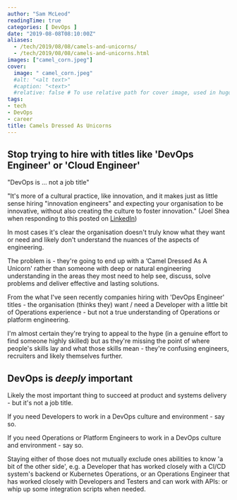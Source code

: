 ```yaml
---
author: "Sam McLeod"
readingTime: true
categories: [ DevOps ]
date: "2019-08-08T08:10:00Z"
aliases:
  - /tech/2019/08/08/camels-and-unicorns/
  - /tech/2019/08/08/camels-and-unicorns.html
images: ["camel_corn.jpeg"]
cover:
  image: " camel_corn.jpeg"
  #alt: "<alt text>"
  #caption: "<text>"
  #relative: false # To use relative path for cover image, used in hugo Page-bundles
tags:
- tech
- DevOps
- career
title: Camels Dressed As Unicorns
---
```


## Stop trying to hire with titles like 'DevOps Engineer' or 'Cloud Engineer'

"DevOps is ... not a job title"

"It's more of a cultural practice, like innovation, and it makes just as little sense hiring "innovation engineers" and expecting your organisation to be innovative, without also creating the culture to foster innovation." (Joel Shea when responding to this posted on [LinkedIn](https://www.linkedin.com/posts/activity-6564991913110368256-WxFP))

In most cases it's clear the organisation doesn't truly know what they want or need and likely don't understand the nuances of the aspects of engineering.

The problem is - they're going to end up with a ‘Camel Dressed As A Unicorn' rather than someone with deep or natural engineering understanding in the areas they most need to help see, discuss, solve problems and deliver effective and lasting solutions.

From the what I've seen recently companies hiring with 'DevOps Engineer' titles - the organisation (thinks they) want / need a Developer with a little bit of Operations experience - but not a true understanding of Operations or platform engineering.

I'm almost certain they're trying to appeal to the hype (in a genuine effort to find someone highly skilled) but as they're missing the point of where people's skills lay and what those skills mean - they're confusing engineers, recruiters and likely themselves further.

## DevOps is _deeply_ important

Likely the most important thing to succeed at product and systems delivery - but it's not a job title.

If you need Developers to work in a DevOps culture and environment - say so.

If you need Operations or Platform Engineers to work in a DevOps culture and environment - say so.

Staying either of those does not mutually exclude ones abilities to know 'a bit of the other side', e.g. a Developer that has worked closely with a CI/CD system's backend or Kubernetes Operations, or an Operations Engineer that has worked closely with Developers and Testers and can work with APIs: or whip up some integration scripts when needed.
